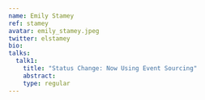 ```yaml
---
name: Emily Stamey
ref: stamey
avatar: emily_stamey.jpeg
twitter: elstamey
bio:
talks:
  talk1:
    title: "Status Change: Now Using Event Sourcing"
    abstract:
    type: regular
---
```

